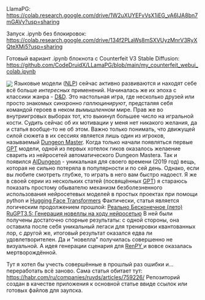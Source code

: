 LlamaPG: https://colab.research.google.com/drive/1W2uXUYEFvVsX1iEG_vA6IJA8bn7mGAVy?usp=sharing

Запуск .ipynb без блокировок: https://colab.research.google.com/drive/134f2PLaWs8mSXVUyzMnrV3RyXQteXMi5?usp=sharing

Готовый вариант .ipynb блокнота с Counterfeit V3 Stable Diffusion: https://github.com/CodeDruidX/LLamaPG/blob/main/my_counterfeit_webui_colab.ipynb


<a href="https://habr.com/ru/company/ruvds/blog/523004/"><img src="https://habrastorage.org/webt/xu/2h/va/xu2hvap392fmfb45wgzkwdpfjs8.png" align="center"></a>
Языковые модели (<a href="https://en.wikipedia.org/wiki/Natural_language_processing">NLP</a>) сейчас активно развиваются и находят себе всё больше <i>интересных</i> применений. Начиналась же их эпоха с классики жанра - <a href="https://ru.m.wikipedia.org/wiki/Dungeons_%26_Dragons">D&D</a>. Это настольная игра, где несколько друзей или просто знакомых синхронно <i>галлюцинируют</i>, предсталяя себя командой героев в неком <i>вымышленном</i> мире. Прав же во внутриигровых выборах тот, кто выкинул большее число на игральной кости. Судить сейчас об их мотивации у меня нет никакого желания, да и статья вообще-то не об этом.
Важно только понимать, что движущей силой сюжета в их сессиях является лишь один из игроков, называемый <a href="https://en.m.wikipedia.org/wiki/Dungeon_Master">Dungeon Master</a>.
Когда только начали появляться первые <a href="https://ru.m.wikipedia.org/wiki/Generative_pre-trained_transformer">GPT</a> модели, одной из первых хотелок гиков оказалось желаение сварить из нейросетей автоматического Dungeon Masterа.
Так и появился <a href="https://aidungeon.io/">AIDungeon</a> - уникальная для своего времени (2019 год) вещь, которая не сильно потеряла в популярности и по сей день.
Однако, если вы любите смотреть глубже, то играть в него вам быстро надоест. Я же в своей серии из нескольких статей (посвящённых <a href="https://ru.m.wikipedia.org/wiki/Generative_pre-trained_transformer">GPT</a>) я стараюсь показать простому обывателю механизм безболезненного использования нейросетевых моделей в простых проектах при помощи python и <a href="https://huggingface.co/docs/transformers/index">Hugging Face Transformers</a>
<cut text="Приступим"/>
Фактически, статья является логическим продолжением прошлой: <a href="https://habr.com/ru/articles/751972/">Реально Бесконечное (лето) RuGPT3.5: Генерация новеллы на ходу нейросетью</a>
В ней были получены достаточно спорные результаты: с одной стороны, она оставила после себя уникальный легаси для тренировки квантованных лор, с другой же, итоговый результат оказался едва ли удовлетворителен.
Да и "новелла" получилась совершенно не визуальной. А идея генерации сценария для <a href="https://www.renpy.org/">RenPY </a>и вовсе оказалась мертворождённой.

Тут я хотел бы учесть совершённые в прошлый раз ошибки и… переработать всё заново.
Сама статья обитает тут: https://habr.com/ru/companies/ruvds/articles/759226/
Репозиторий создан в качестве приложения к основной статье ввиде ссылок или готовых файлов для заупска.
